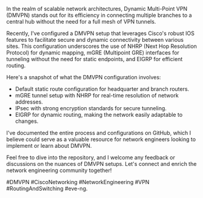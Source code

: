 In the realm of scalable network architectures, Dynamic Multi-Point VPN (DMVPN) stands out for its efficiency in connecting multiple branches to a central hub without the need for a full mesh of VPN tunnels.

Recently, I've configured a DMVPN setup that leverages Cisco's robust IOS features to facilitate secure and dynamic connectivity between various sites. This configuration underscores the use of NHRP (Next Hop Resolution Protocol) for dynamic mapping, mGRE (Multipoint GRE) interfaces for tunneling without the need for static endpoints, and EIGRP for efficient routing.

Here's a snapshot of what the DMVPN configuration involves:
- Default static route configuration for headquarter and branch routers.
- mGRE tunnel setup with NHRP for real-time resolution of network addresses.
- IPsec with strong encryption standards for secure tunneling.
- EIGRP for dynamic routing, making the network easily adaptable to changes.

I've documented the entire process and configurations on GitHub, which I believe could serve as a valuable resource for network engineers looking to implement or learn about DMVPN.


Feel free to dive into the repository, and I welcome any feedback or discussions on the nuances of DMVPN setups. Let's connect and enrich the network engineering community together!

#DMVPN #CiscoNetworking #NetworkEngineering #VPN #RoutingAndSwitching #eve-ng.

